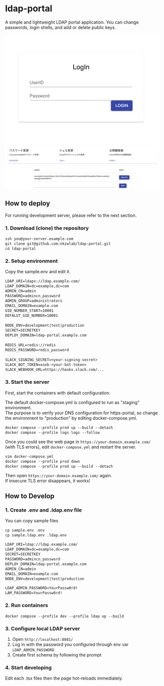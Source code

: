 # ldap-portal
A simple and lightweight LDAP portal application.
You can change passwords, login shells, and add or delete public keys.

![login page](docs/img/login.png)
![index page](docs/img/index.png)
![pubkey page](docs/img/pubkey.png)


## How to deploy

For running development server, please refer to the next section.

### 1. Download (clone) the repository

```
ssh you@your-server.example.com
git clone git@github.com:nkzwlab/ldap-portal.git
cd ldap-portal
```

### 2. Setup environment

Copy the sample.env and edit it.

```
LDAP_URI=ldaps://ldap.example.com/
LDAP_DOMAIN=dc=example,dc=com
ADMIN_CN=admin
PASSWORD=admincn_password
ADMIN_GROUP=administrators
EMAIL_DOMAIN=example.com
UID_NUMBER_START=10001
DEFALUT_GID_NUMBER=10001

NODE_ENV=development|test|production
SECRET=SECRETKEY
DEPLOY_DOMAIN=ldap-portal.example.com

REDIS_URL=redis://redis
REDIS_PASSWORD=redis_password

SLACK_SIGNING_SECRET=<your-signing-secret>
SLACK_BOT_TOKEN=xoxb-<your-bot-token>
SLACK_WEBHOOK_URL=https://hooks.slack.com/...
```

### 3. Start the server

First, start the containers with default configuration.

The default docker-compose.yml is configured to run as "staging" environment.  
The purpose is to verify your DNS configuration for https-portal, so change the environment to "production" by editing docker-compose.yml.

```
docker compose --profile prod up --build --detach
docker compose --profile logs logs --follow
```

Once you could see the web page in `https://your-domain.example.com/` (with TLS errors), edit `docker-compose.yml` and restart the server.

```
vim docker-compose.yml
docker compose --profile prod down
docker compose --profile prod up --build --detach
```

Then open `https://your-domain.example.com/` again.  
If insecure TLS error disappears, it works!

## How to Develop

### 1. Create .env and .ldap.env file

You can copy sample files

```
cp sample.env .env
cp sample.ldap.env .ldap.env
```

```.env
LDAP_URI=ldap://ldap.example.com/
LDAP_DOMAIN=dc=example,dc=com
SECRET=SECRETKEY
PASSWORD=admincn_password
DEPLOY_DOMAIN=ldap-portal.example.com
ADMIN_CN=admin
EMAIL_DOMAIN=example.com
NODE_ENV=development|test|production
```

```.ldap.env
LDAP_ADMIN_PASSWORD=YourPassw0rd!
LAM_PASSWORD=YourPassw0rd!
```

### 2. Run containers

```
docker compose --profile dev --profile ldap up --build
```

### 3. Configure local LDAP server

1. Open `http://localhost:8081/`
2. Log in with the password you configured through env var `LDAP_ADMIN_PASSWORD`
3. Create first schema by following the prompt

### 4. Start developing

Edit each .tsx files then the page hot-reloads immediately.
